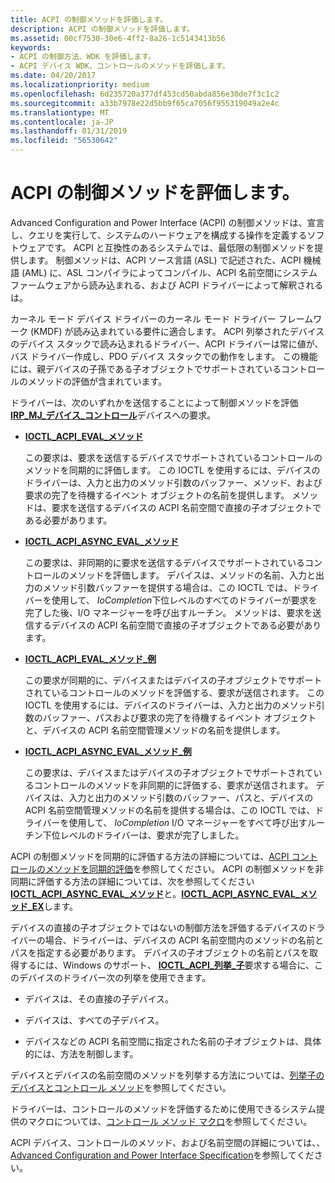 ```yaml
---
title: ACPI の制御メソッドを評価します。
description: ACPI の制御メソッドを評価します。
ms.assetid: 00cf7530-30e6-4ff2-8a26-1c5143413b56
keywords:
- ACPI の制御方法、WDK を評価します。
- ACPI デバイス WDK、コントロールのメソッドを評価します。
ms.date: 04/20/2017
ms.localizationpriority: medium
ms.openlocfilehash: 6d235720a377df453cd50abda856e30de7f3c1c2
ms.sourcegitcommit: a33b7978e22d5bb9f65ca7056f955319049a2e4c
ms.translationtype: MT
ms.contentlocale: ja-JP
ms.lasthandoff: 01/31/2019
ms.locfileid: "56530642"
---
```

# <a name="evaluating-acpi-control-methods"></a>ACPI の制御メソッドを評価します。


Advanced Configuration and Power Interface (ACPI) の制御メソッドは、宣言し、クエリを実行して、システムのハードウェアを構成する操作を定義するソフトウェアです。 ACPI と互換性のあるシステムでは、最低限の制御メソッドを提供します。 制御メソッドは、ACPI ソース言語 (ASL) で記述された、ACPI 機械語 (AML) に、ASL コンパイラによってコンパイル、ACPI 名前空間にシステム ファームウェアから読み込まれる、および ACPI ドライバーによって解釈されるは。

カーネル モード デバイス ドライバーのカーネル モード ドライバー フレームワーク (KMDF) が読み込まれている要件に適合します。 ACPI 列挙されたデバイスのデバイス スタックで読み込まれるドライバー、ACPI ドライバーは常に値が、バス ドライバー作成し、PDO デバイス スタックでの動作をします。 この機能には、親デバイスの子孫である子オブジェクトでサポートされているコントロールのメソッドの評価が含まれています。

ドライバーは、次のいずれかを送信することによって制御メソッドを評価[ **IRP\_MJ\_デバイス\_コントロール**](https://msdn.microsoft.com/library/windows/hardware/ff550744)デバイスへの要求。

-   [**IOCTL\_ACPI\_EVAL\_メソッド**](https://msdn.microsoft.com/library/windows/hardware/ff536148)

    この要求は、要求を送信するデバイスでサポートされているコントロールのメソッドを同期的に評価します。 この IOCTL を使用するには、デバイスのドライバーは、入力と出力のメソッド引数のバッファー、メソッド、および要求の完了を待機するイベント オブジェクトの名前を提供します。 メソッドは、要求を送信するデバイスの ACPI 名前空間で直接の子オブジェクトである必要があります。

-   [**IOCTL\_ACPI\_ASYNC\_EVAL\_メソッド**](https://msdn.microsoft.com/library/windows/hardware/ff536145)

    この要求は、非同期的に要求を送信するデバイスでサポートされているコントロールのメソッドを評価します。 デバイスは、メソッドの名前、入力と出力のメソッド引数バッファーを提供する場合は、この IOCTL では、ドライバーを使用して、 *IoCompletion*下位レベルのすべてのドライバーが要求を完了した後、I/O マネージャーを呼び出すルーチン。 メソッドは、要求を送信するデバイスの ACPI 名前空間で直接の子オブジェクトである必要があります。

-   [**IOCTL\_ACPI\_EVAL\_メソッド\_例**](https://msdn.microsoft.com/library/windows/hardware/ff536149)

    この要求が同期的に、デバイスまたはデバイスの子オブジェクトでサポートされているコントロールのメソッドを評価する、要求が送信されます。 この IOCTL を使用するには、デバイスのドライバーは、入力と出力のメソッド引数のバッファー、パスおよび要求の完了を待機するイベント オブジェクトと、デバイスの ACPI 名前空間管理メソッドの名前を提供します。

-   [**IOCTL\_ACPI\_ASYNC\_EVAL\_メソッド\_例**](https://msdn.microsoft.com/library/windows/hardware/ff536146)

    この要求は、デバイスまたはデバイスの子オブジェクトでサポートされているコントロールのメソッドを非同期的に評価する、要求が送信されます。 デバイスは、入力と出力のメソッド引数のバッファー、パスと、デバイスの ACPI 名前空間管理メソッドの名前を提供する場合は、この IOCTL では、ドライバーを使用して、 *IoCompletion* I/O マネージャーをすべて呼び出すルーチン下位レベルのドライバーは、要求が完了しました。

ACPI の制御メソッドを同期的に評価する方法の詳細については、[ACPI コントロールのメソッドを同期的評価](evaluating-acpi-control-methods-synchronously.md)を参照してください。 ACPI の制御メソッドを非同期に評価する方法の詳細については、次を参照してください[ **IOCTL\_ACPI\_ASYNC\_EVAL\_メソッド**](https://msdn.microsoft.com/library/windows/hardware/ff536145)と。[**IOCTL\_ACPI\_ASYNC\_EVAL\_メソッド\_EX**](https://msdn.microsoft.com/library/windows/hardware/ff536146)します。

デバイスの直接の子オブジェクトではないの制御方法を評価するデバイスのドライバーの場合、ドライバーは、デバイスの ACPI 名前空間内のメソッドの名前とパスを指定する必要があります。 デバイスの子オブジェクトの名前とパスを取得するには、Windows のサポート、 [ **IOCTL\_ACPI\_列挙\_子**](https://msdn.microsoft.com/library/windows/hardware/ff536147)要求する場合に、このデバイスのドライバー次の列挙を使用できます。

-   デバイスは、その直接の子デバイス。

-   デバイスは、すべての子デバイス。

-   デバイスなどの ACPI 名前空間に指定された名前の子オブジェクトは、具体的には、方法を制御します。

デバイスとデバイスの名前空間のメソッドを列挙する方法については、[列挙子のデバイスとコントロール メソッド](enumerating-child-devices-and-control-methods.md)を参照してください。

ドライバーは、コントロールのメソッドを評価するために使用できるシステム提供のマクロについては、[コントロール メソッド マクロ](control-method-macros.md)を参照してください。

ACPI デバイス、コントロールのメソッド、および名前空間の詳細については、、 [Advanced Configuration and Power Interface Specification](https://go.microsoft.com/fwlink/p/?linkid=866846)を参照してください。
